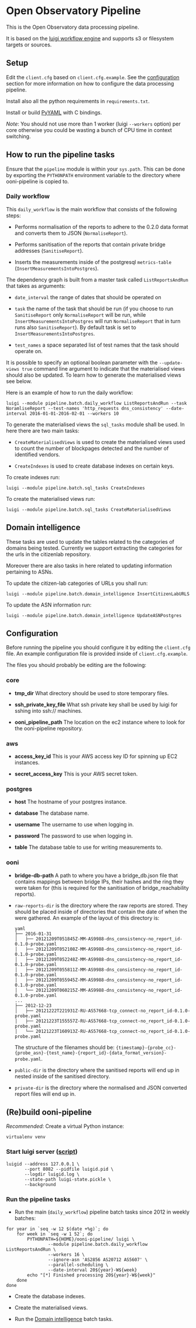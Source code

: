 # Open Observatory Pipeline

This is the Open Observatory data processing pipeline.

It is based on the [luigi workflow engine](https://github.com/spotify/luigi)
and supports s3 or filesystem targets or sources.

## Setup

Edit the `client.cfg` based on `client.cfg.example`. See the
[configuration](#configuration) section for more information on how to
configure the data processing pipeline.

Install also all the python requirements in `requirements.txt`.

Install or build
[PyYAML](http://pyyaml.org/wiki/PyYAML#DownloadandInstallation) with C
bindings.

*Note*: You should not use more than 1 worker (luigi `--workers` option) per core
otherwise you could be wasting a bunch of CPU time in context switching.

## How to run the pipeline tasks

Ensure that the `pipeline` module is within your `sys.path`. This can be done
by exporting the `PYTHONPATH` environment variable to the directory where
ooni-pipeline is copied to.


### Daily workflow

This `daily_workflow` is the main workflow that consists of the following steps:

* Performs normalisation of the reports to adhere to the 0.2.0 data format and
  converts them to JSON (`NormaliseReport`).

* Performs sanitisation of the reports that contain private bridge addresses
  (`SanitiseReport`).

* Inserts the measurements inside of the postgresql `metrics-table`
  (`InsertMeasurementsIntoPostgres`).

The dependency graph is built from a master task called `ListReportsAndRun`
that takes as arguments:

* `date_interval` the range of dates that should be operated on

* `task` the name of the task that should be run (if you choose to run
  `SanitiseReport` only `NormaliseReport` will be run, while
  `InsertMeasurementsIntoPostgres` will run `NormaliseReport` that in turn runs
  also `SanitiseReport`). By default task is set to
  `InsertMeasurementsIntoPostgres`.

* `test_names` a space separated list of test names that the task should
  operate on.

It is possible to specify an optional boolean parameter with the
`--update-views true` command line argument to indicate that the materialised
views should also be updated. To learn how to generate the materialised views
see below.

Here is an example of how to run the daily workflow:

```
luigi --module pipeline.batch.daily_workflow ListReportsAndRun --task NoramliseReport --test-names 'http_requests dns_consistency' --date-interval 2016-01-01-2016-02-01 --workers 10
```

To generate the materialised views the `sql_tasks` module shall be used. In here there are two main tasks:

* `CreateMaterialisedViews` is used to create the materialised views used to
  count the number of blockpages detected and the number of identified vendors.

* `CreateIndexes` is used to create database indexes on certain keys.

To create indexes run:

```
luigi --module pipeline.batch.sql_tasks CreateIndexes
```

To create the materialised views run:

```
luigi --module pipeline.batch.sql_tasks CreateMaterialisedViews
```

## Domain intelligence

These tasks are used to update the tables related to the categories of domains being tested. Currently we support extracting the categories for the urls in the citizenlab repository.

Moreover there are also tasks in here related to updating information pertaining to ASNs.

To update the citizen-lab categories of URLs you shall run:

```
luigi --module pipeline.batch.domain_intelligence InsertCitizenLabURLS
```

To update the ASN information run:

```
luigi --module pipeline.batch.domain_intelligence UpdateASNPostgres
```

## Configuration

Before running the pipeline you should configure it by editing the
`client.cfg` file. An example configuration file is provided inside of
`client.cfg.example`.

The files you should probably be editing are the following:

### core

* **tmp_dir** What directory should be used to store temporary files.

* **ssh_private_key_file** What ssh private key shall be used by luigi for sshing into ssh:// machines.

* **ooni_pipeline_path** The location on the ec2 instance where to look for the ooni-pipeline repository.

### aws

* **access_key_id** This is your AWS access key ID for spinning up EC2 instances.

* **secret_access_key** This is your AWS secret token.

### postgres

* **host** The hostname of your postgres instance.

* **database** The database name.

* **username** The username to use when logging in.

* **password** The password to use when logging in.

* **table** The database table to use for writing measurements to.

### ooni

* **bridge-db-path** A path to where you have a bridge_db.json file that
    contains mappings between bridge IPs, their hashes and the ring they were
    taken for (this is required for the sanitisation of bridge_reachability
    reports).

* `raw-reports-dir` is the directory where the raw reports are stored. They
  should be placed inside of directories that contain the date of when the were
  gathered.
  An example of the layout of this directory is:

  ```
  yaml
  ├── 2016-01-31
  │   ├── 20121209T051845Z-MM-AS9988-dns_consistency-no_report_id-0.1.0-probe.yaml
  │   ├── 20121209T052108Z-MM-AS9988-dns_consistency-no_report_id-0.1.0-probe.yaml
  │   ├── 20121209T052248Z-MM-AS9988-dns_consistency-no_report_id-0.1.0-probe.yaml
  │   ├── 20121209T055811Z-MM-AS9988-dns_consistency-no_report_id-0.1.0-probe.yaml
  │   ├── 20121209T055945Z-MM-AS9988-dns_consistency-no_report_id-0.1.0-probe.yaml
  │   └── 20121209T060215Z-MM-AS9988-dns_consistency-no_report_id-0.1.0-probe.yaml
  ...
  ├── 2012-12-23
  │   ├── 20121222T221931Z-RU-AS57668-tcp_connect-no_report_id-0.1.0-probe.yaml
  │   ├── 20121223T155557Z-RU-AS57668-tcp_connect-no_report_id-0.1.0-probe.yaml
  │   └── 20121223T160913Z-RU-AS57668-tcp_connect-no_report_id-0.1.0-probe.yaml
  ```

  The structure of the filenames should be:
  `{timestamp}-{probe_cc}-{probe_asn}-{test_name}-{report_id}-{data_format_version}-probe.yaml`.

* `public-dir` is the directory where the sanitised reports will end up in
  nested inside of the sanitised directory.

* `private-dir` is the directory where the normalised and JSON converted report
  files will end up in.

## (Re)build ooni-pipeline

*Recommended*: Create a virtual Python instance:

`virtualenv venv`

### Start luigi server ([script](scripts/start-luigid.sh))

```
luigid --address 127.0.0.1 \
       --port 8082 --pidfile luigid.pid \
       --logdir luigid.log \
       --state-path luigi-state.pickle \
       --background
```

### Run the pipeline tasks

- Run the main (`daily_workflow`) pipeline batch tasks since 2012 in weekly
batches:

```
for year in `seq -w 12 $(date +%g)`; do
    for week in `seq -w 1 52`; do
        PYTHONPATH=${HOME}/ooni-pipeline/ luigi \
                --module pipeline.batch.daily_workflow ListReportsAndRun \
                --workers 16 \
                --ignore-asn 'AS2856 AS20712 AS5607' \
                --parallel-scheduling \
                --date-interval 20${year}-W${week}
        echo "[*] Finished processing 20${year}-W${week}"
    done
done
```

- Create the database indexes.

- Create the materialised views.

- Run the [Domain intelligence](#domain-intelligence) batch tasks.
